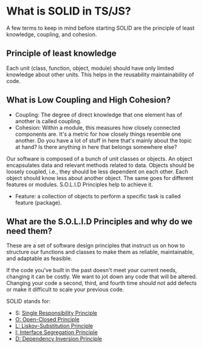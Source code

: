 # What is SOLID in TS/JS?
A few terms to keep in mind before starting SOLID are the principle of least knowledge, coupling, and cohesion.

## Principle of least knowledge
Each unit (class, function, object, module) should have only limited knowledge about other units. This helps in the reusability maintainability of code.

## What is Low Coupling and High Cohesion?
- Coupling: The degree of direct knowledge that one element has of another is called coupling.
- Cohesion: Within a module, this measures how closely connected components are. It's a metric for how closely things resemble one another. Do you have a lot of stuff in here that's mainly about the topic at hand? Is there anything in here that belongs somewhere else?

Our software is composed of a bunch of unit classes or objects. An object encapsulates data and relevant methods related to data. Objects should be loosely coupled, i.e., they should be less dependent on each other. Each object should know less about another object. The same goes for different features or modules. S.O.L.I.D Principles help to achieve it.

- Feature: a collection of objects to perform a specific task is called feature (package).

## What are the S.O.L.I.D Principles and why do we need them?
These are a set of software design principles that instruct us on how to structure our functions and classes to make them as reliable, maintainable, and adaptable as feasible.

If the code you've built in the past doesn't meet your current needs, changing it can be costly. We want to jot down any code that will be altered. Changing your code a second, third, and fourth time should not add defects or make it difficult to scale your previous code.

SOLID stands for:

- S: <a href="https://github.com/Robert1802/JavaScript-SOLID/blob/master/1-S-Single-Responsibility-Principle.js">Single Responsibility Principle
- O: <a href="https://github.com/Robert1802/JavaScript-SOLID/blob/master/2-O-Open-Closed-Principle.js">Open-Closed Principle
- L: <a href="https://github.com/Robert1802/JavaScript-SOLID/blob/master/3-L-Liskov-Substitution-Principle.js">Liskov-Substitution Principle
- I: <a href="https://github.com/Robert1802/JavaScript-SOLID/blob/master/4-I-Interface-Segregation-Principle.js">Interface Segregation Principle
- D: <a href="https://github.com/Robert1802/JavaScript-SOLID/blob/master/5-D-Dependency-Inversion-Principle.js">Dependency Inversion Principle
